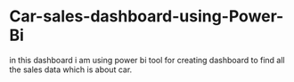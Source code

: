 # Car-sales-dashboard-using-Power-Bi
in this dashboard i am using power bi tool for creating dashboard to find all the sales data which is about car.  
